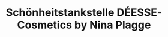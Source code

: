 ---
title: "Schönheitstankstelle DÉESSE-Cosmetics by Nina Plagge"
url: /euskirchen/schoenheitstankstelle-deesse-cosmetics-by-nina-plagge/
shop: Kosmetik
---